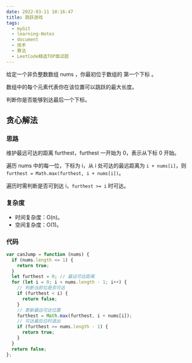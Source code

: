 ```yaml
---
date: 2022-03-11 10:16:47
title: 跳跃游戏
tags:
  - myGit
  - learning-Notes
  - document
  - 技术
  - 算法
  - LeetCode精选TOP面试题
---
```


给定一个非负整数数组 nums ，你最初位于数组的 第一个下标 。

数组中的每个元素代表你在该位置可以跳跃的最大长度。

判断你是否能够到达最后一个下标。

## 贪心解法

### 思路

维护最远可达的距离 furthest，furthest 一开始为 0，表示从下标 0 开始。

遍历 nums 中的每一位，下标为 i，从 i 处可达的最远距离为 `i + nums[i]`，则 `furthest = Math.max(furthest, i + nums[i])`。

遍历时需判断是否可到达 i，`furthest >= i` 时可达。

### 复杂度

- 时间复杂度：O(n)。
- 空间复杂度：O(1)。

### 代码

```js
var canJump = function (nums) {
  if (nums.length <= 1) {
    return true;
  }
  let furthest = 0; // 最远可达距离
  for (let i = 0; i < nums.length - 1; i++) {
    // 判断当前位是否可达
    if (furthest < i) {
      return false;
    }
    // 更新最远可达位置
    furthest = Math.max(furthest, i + nums[i]);
    // 可达最后位时退出
    if (furthest >= nums.length - 1) {
      return true;
    }
  }
  return false;
};
```
